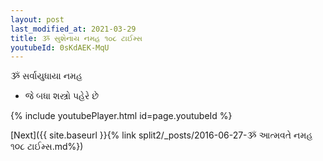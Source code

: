 ```yaml
---
layout: post
last_modified_at: 2021-03-29
title: ૐ સુશેનાય નમહ ૧૦૮ ટાઈમ્સ
youtubeId: 0sKdAEK-MqU
---
```

 
 
 ૐ સર્વાયુધાયા નમહ  
 
 -  જે બધા શસ્ત્રો પહેરે છે 
 
  
 
  
 
 
 
 
 
 


{% include youtubePlayer.html id=page.youtubeId %}
 
[Next]({{ site.baseurl }}{% link  split2/_posts/2016-06-27-ૐ આત્મવતે નમહ ૧૦૮ ટાઈમ્સ.md%})
 
